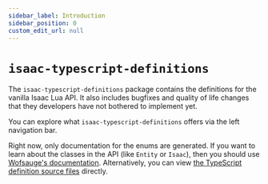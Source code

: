```yaml
---
sidebar_label: Introduction
sidebar_position: 0
custom_edit_url: null
---
```


# `isaac-typescript-definitions`

The `isaac-typescript-definitions` package contains the definitions for the vanilla Isaac Lua API. It also includes bugfixes and quality of life changes that they developers have not bothered to implement yet.

You can explore what `isaac-typescript-definitions` offers via the left navigation bar.

Right now, only documentation for the enums are generated. If you want to learn about the classes in the API (like `Entity` or `Isaac`), then you should use [Wofsauge's documentation](https://wofsauge.github.io/IsaacDocs/rep/). Alternatively, you can view [the TypeScript definition source files](https://github.com/IsaacScript/isaacscript/tree/main/packages/isaac-typescript-definitions/src) directly.
